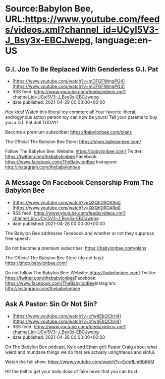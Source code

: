 # Source:Babylon Bee, URL:https://www.youtube.com/feeds/videos.xml?channel_id=UCyl5V3-J_Bsy3x-EBCJwepg, language:en-US

## G.I. Joe To Be Replaced With Genderless G.I. Pat
 - [https://www.youtube.com/watch?v=mDFGFWmgPG4](https://www.youtube.com/watch?v=mDFGFWmgPG4)
 - RSS feed: https://www.youtube.com/feeds/videos.xml?channel_id=UCyl5V3-J_Bsy3x-EBCJwepg
 - date published: 2021-04-29 00:00:00+00:00

Hey kids! Watch this liberal toy commercial! Your favorite liberal, androgynous action person toy can now be yours! Tell your parents to buy you a G.I. Pat doll TODAY!

Become a premium subscriber:  https://babylonbee.com/plans

The Official The Babylon Bee Store:  https://shop.babylonbee.com/

Follow The Babylon Bee:
Website: https://babylonbee.com/
Twitter: https://twitter.com/thebabylonbee
Facebook: https://www.facebook.com/TheBabylonBee
Instagram: http://instagram.com/thebabylonbee

## A Message On Facebook Censorship From The Babylon Bee
 - [https://www.youtube.com/watch?v=QXQhDROARpI](https://www.youtube.com/watch?v=QXQhDROARpI)
 - RSS feed: https://www.youtube.com/feeds/videos.xml?channel_id=UCyl5V3-J_Bsy3x-EBCJwepg
 - date published: 2021-04-28 00:00:00+00:00

The Babylon Bee addresses Facebook and whether or not they suppress free speech.

Do not become a premium subscriber:  https://babylonbee.com/plans​

The Official The Babylon Bee Store (do not buy):  https://shop.babylonbee.com/​

Do not follow The Babylon Bee:
Website: https://babylonbee.com/​
Twitter: https://twitter.com/thebabylonbee​
Facebook: https://www.facebook.com/TheBabylonBee​
Instagram: http://instagram.com/thebabylonbee

## Ask A Pastor: Sin Or Not Sin?
 - [https://www.youtube.com/watch?v=ofw4EbQChH4](https://www.youtube.com/watch?v=ofw4EbQChH4)
 - RSS feed: https://www.youtube.com/feeds/videos.xml?channel_id=UCyl5V3-J_Bsy3x-EBCJwepg
 - date published: 2021-04-28 00:00:00+00:00

On The Babylon Bee podcast, Kyle and Ethan grill Pastor Craig about what weird and mundane things we do that are actually unrighteous and sinful.

Watch the full show: https://www.youtube.com/watch?v=Edm1LmBbKhM

Hit the bell to get your daily dose of fake news that you can trust.

